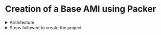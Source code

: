 # Creation of a Base AMI using Packer

<details>
  <summary>Architecture</summary>
  <img src="./Images/one.png">
</details>

<details>
  <summary>Steps followed to create the project</summary>
  <br>
  <details class="nested">
  <summary>Create GitHub repository</summary>
       We will create a GitHub repository for Part One. This repository will serve as a central hub for developers to easily interact with the               project and manage their contributions. It will also provide a solid anchor for our Jenkins pipeline, ensuring smooth integration and                 continuous deployment processes. By utilizing GitHub, we promote collaboration, version control, and transparency within the team,                    enhancing overall productivity and project management.
  </details>
   
  <details class="nested">
  <summary>Launch an ec2</summary>
    We will create an EC2 instance on AWS and set up the project there. This way, the project setup won’t interfere with our local machines, and our      local setups won’t affect the project. By isolating the environment, we ensure a clean and consistent setup for everyone involved, making it easier to manage dependencies and configurations. Additionally, this approach allows for better scalability and flexibility as we can easily         replicate the environment or scale resources as needed.
  </details>

  <details class="nested">
  <summary>Installations</summary>
  1. Install Jenkins on this EC2: Using Jenkins as our automation tool, we connect with our Version Control System (VCS) to streamline the code 
  deployment process. Jenkins uses pipelines to automate the steps needed to build an Amazon Machine Image (AMI) on AWS. This setup makes our 
  deployment process faster, more reliable, and consistent..<br>
  2. Install the latest version of Java: Jenkins will also need Java to run.<br>
  3. Installation steps:
  <pre><code>  
    sudo apt update
sudo apt install openjdk-11-jdk
java --version
wget -p -O - https://pkg.jenkins.io/debian/jenkins.io.key | sudo apt-key add -
sudo sh -c 'echo deb http://pkg.jenkins.io/debian-stable binary/ > /etc/apt/sources.list.d/jenkins.list'
sudo apt update
sudo apt install jenkins
sudo systemctl status jenkins
sudo systemctl start jenkins
 </code> </pre></details>

  <details class="nested">
  <summary>Packer configuration</summary>
  </details>

  <details class="nested">
  <summary>Provisioner</summary>
  </details>

  <details class="nested">
  <summary>Launch Jenkins and Create a Pipeline with the following stages</summary>
  </details>

  <details class="nested">
  <summary>Check for the ami on AWS Console</summary>
  </details>
  
  </details>

